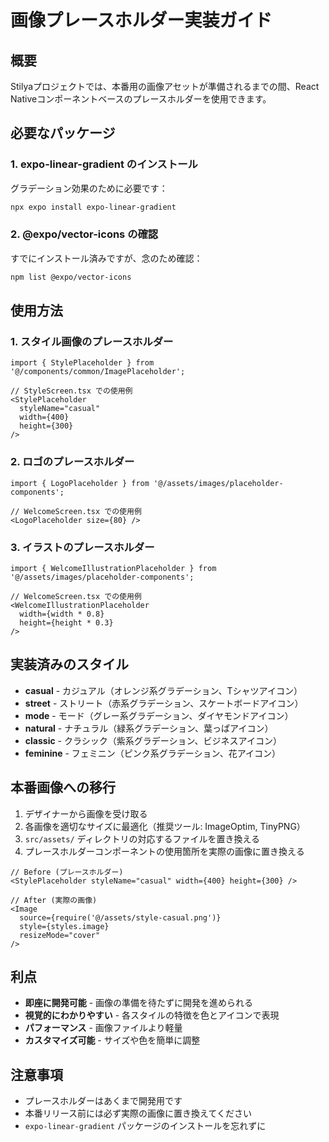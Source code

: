 # 画像プレースホルダー実装ガイド

## 概要
Stilyaプロジェクトでは、本番用の画像アセットが準備されるまでの間、React Nativeコンポーネントベースのプレースホルダーを使用できます。

## 必要なパッケージ

### 1. expo-linear-gradient のインストール
グラデーション効果のために必要です：

```bash
npx expo install expo-linear-gradient
```

### 2. @expo/vector-icons の確認
すでにインストール済みですが、念のため確認：

```bash
npm list @expo/vector-icons
```

## 使用方法

### 1. スタイル画像のプレースホルダー

```tsx
import { StylePlaceholder } from '@/components/common/ImagePlaceholder';

// StyleScreen.tsx での使用例
<StylePlaceholder 
  styleName="casual" 
  width={400} 
  height={300} 
/>
```

### 2. ロゴのプレースホルダー

```tsx
import { LogoPlaceholder } from '@/assets/images/placeholder-components';

// WelcomeScreen.tsx での使用例
<LogoPlaceholder size={80} />
```

### 3. イラストのプレースホルダー

```tsx
import { WelcomeIllustrationPlaceholder } from '@/assets/images/placeholder-components';

// WelcomeScreen.tsx での使用例
<WelcomeIllustrationPlaceholder 
  width={width * 0.8} 
  height={height * 0.3} 
/>
```

## 実装済みのスタイル

- **casual** - カジュアル（オレンジ系グラデーション、Tシャツアイコン）
- **street** - ストリート（赤系グラデーション、スケートボードアイコン）
- **mode** - モード（グレー系グラデーション、ダイヤモンドアイコン）
- **natural** - ナチュラル（緑系グラデーション、葉っぱアイコン）
- **classic** - クラシック（紫系グラデーション、ビジネスアイコン）
- **feminine** - フェミニン（ピンク系グラデーション、花アイコン）

## 本番画像への移行

1. デザイナーから画像を受け取る
2. 各画像を適切なサイズに最適化（推奨ツール: ImageOptim, TinyPNG）
3. `src/assets/` ディレクトリの対応するファイルを置き換える
4. プレースホルダーコンポーネントの使用箇所を実際の画像に置き換える

```tsx
// Before (プレースホルダー)
<StylePlaceholder styleName="casual" width={400} height={300} />

// After (実際の画像)
<Image 
  source={require('@/assets/style-casual.png')} 
  style={styles.image}
  resizeMode="cover"
/>
```

## 利点

- **即座に開発可能** - 画像の準備を待たずに開発を進められる
- **視覚的にわかりやすい** - 各スタイルの特徴を色とアイコンで表現
- **パフォーマンス** - 画像ファイルより軽量
- **カスタマイズ可能** - サイズや色を簡単に調整

## 注意事項

- プレースホルダーはあくまで開発用です
- 本番リリース前には必ず実際の画像に置き換えてください
- `expo-linear-gradient` パッケージのインストールを忘れずに
